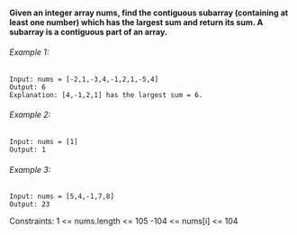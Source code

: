#### Given an integer array nums, find the contiguous subarray (containing at least one number) which has the largest sum and return its sum. A subarray is a contiguous part of an array.

 
###### Example 1:
```
Input: nums = [-2,1,-3,4,-1,2,1,-5,4]
Output: 6
Explanation: [4,-1,2,1] has the largest sum = 6.
```

###### Example 2:
```
Input: nums = [1]
Output: 1
```
###### Example 3:
```
Input: nums = [5,4,-1,7,8]
Output: 23
```
Constraints:
1 <= nums.length <= 105
-104 <= nums[i] <= 104

